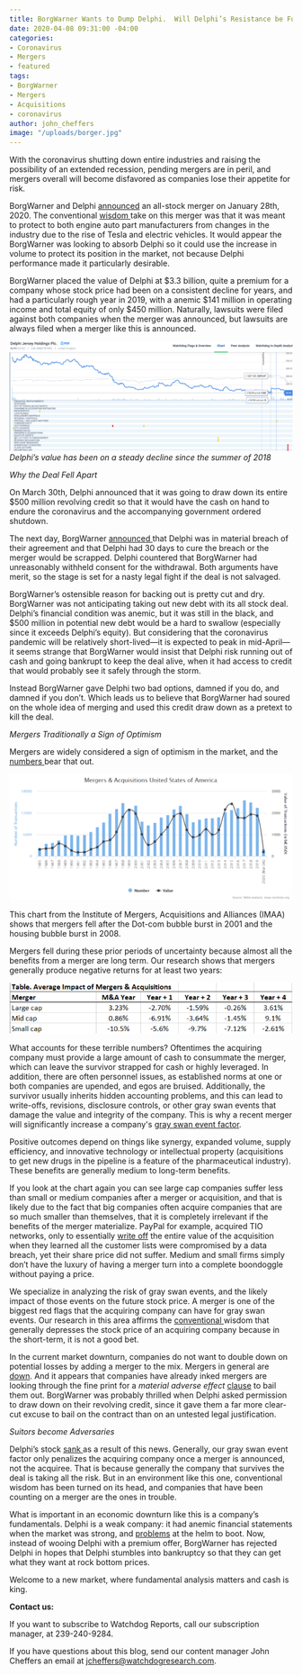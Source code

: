 ```yaml
---
title: BorgWarner Wants to Dump Delphi.  Will Delphi’s Resistance be Futile?
date: 2020-04-08 09:31:00 -04:00
categories:
- Coronavirus
- Mergers
- featured
tags:
- BorgWarner
- Mergers
- Acquisitions
- coronavirus
author: john_cheffers
image: "/uploads/borger.jpg"
---
```


With the coronavirus shutting down entire industries and raising the possibility of an extended recession, pending mergers are in peril, and mergers overall will become disfavored as companies lose their appetite for risk.

BorgWarner and Delphi [announced](https://www.sec.gov/Archives/edgar/data/908255/000120677420000239/bwa3712381-ex992.htm) an all-stock merger on January 28th, 2020.  The conventional [wisdom ](https://www.crainsdetroit.com/automotive/borgwarner-buy-delphi-stave-evs-impact)take on this merger was that it was meant to protect to both engine auto part manufacturers from changes in the industry due to the rise of Tesla and electric vehicles.  It would appear the BorgWarner was looking to absorb Delphi so it could use the increase in volume to protect its position in the market, not because Delphi performance made it particularly desirable. 

BorgWarner placed the value of Delphi at $3.3 billion, quite a premium for a company whose stock price had been on a consistent decline for years, and had a particularly rough year in 2019, with a anemic $141 million in operating income and total equity of only $450 million. Naturally, lawsuits were filed against both companies when the merger was announced, but lawsuits are always filed when a merger like this is announced.

![BorgWarner chart.png](/uploads/BorgWarner%20chart.png) 
*Delphi’s value has been on a steady decline since the summer of 2018*

*Why the Deal Fell Apart*

On March 30th, Delphi announced that it was going to draw down its entire $500 million revolving credit so that it would have the cash on hand to endure the coronavirus and the accompanying government ordered shutdown.

The next day, BorgWarner [announced ](https://www.borgwarner.com/newsroom/press-releases/2020/03/31/borgwarner-issues-statement-regarding-delphi-technologies-revolver-draw-down)that Delphi was in material breach of their agreement and that Delphi had 30 days to cure the breach or the merger would be scrapped.  Delphi countered that BorgWarner had unreasonably withheld consent for the withdrawal.  Both arguments have merit, so the stage is set for a nasty legal fight if the deal is not salvaged.

BorgWarner’s ostensible reason for backing out is pretty cut and dry.  BorgWarner was not anticipating taking out new debt with its all stock deal. Delphi’s financial condition was anemic, but it was still in the black, and $500 million in potential new debt would be a hard to swallow (especially since it exceeds Delphi’s equity).  But considering that the coronavirus pandemic will be relatively short-lived—it is expected to peak in mid-April—it seems strange that BorgWarner would insist that Delphi risk running out of cash and going bankrupt to keep the deal alive, when it had access to credit that would probably see it safely through the storm.

Instead BorgWarner gave Delphi two bad options, damned if you do, and damned if you don’t.  Which leads us to believe that BorgWarner had soured on the whole idea of merging and used this credit draw down as a pretext to kill the deal.

*Mergers Traditionally a Sign of Optimism*

Mergers are widely considered a sign of optimism in the market, and the [numbers ](https://imaa-institute.org/m-and-a-us-united-states/)bear that out.

![BorgWarner m&A chart.png](/uploads/BorgWarner%20m&A%20chart.png)
 
This chart from the Institute of Mergers, Acquisitions and Alliances (IMAA) shows that mergers fell after the Dot-com bubble burst in 2001 and the housing bubble burst in 2008.
 
Mergers fell during these prior periods of uncertainty because almost all the benefits from a merger are long term.  Our research shows that mergers generally produce negative returns for at least two years:

![BorgWarner table-591d34.png](/uploads/BorgWarner%20table-591d34.png)
  
What accounts for these terrible numbers?  Oftentimes the acquiring company must provide a large amount of cash to consummate the merger, which can leave the survivor strapped for cash or highly leveraged.  In addition, there are often personnel issues, as established norms at one or both companies are upended, and egos are bruised.  Additionally, the survivor usually inherits hidden accounting problems, and this can lead to write-offs, revisions, disclosure controls, or other gray swan events that damage the value and integrity of the company.  This is why a recent merger will significantly increase a company's [gray swan event factor](https://www.watchdogresearch.com/#products).

Positive outcomes depend on things like synergy, expanded volume, supply efficiency, and innovative technology or intellectual property (acquisitions to get new drugs in the pipeline is a feature of the pharmaceutical industry).  These benefits are generally medium to long-term benefits.  

If you look at the chart again you can see large cap companies suffer less than small or medium companies after a merger or acquisition, and that is likely due to the fact that big companies often acquire companies that are so much smaller than themselves, that it is completely irrelevant if the benefits of the merger materialize.  PayPal for example, acquired TIO networks, only to essentially [write off](https://blog.watchdogresearch.com/posts/paypal-obscuring-problems-from-new-acquisitions/) the entire value of the acquisition when they learned all the customer lists were compromised by a data breach, yet their share price did not suffer.  Medium and small firms simply don’t have the luxury of having a merger turn into a complete boondoggle without paying a price.

We specialize in analyzing the risk of gray swan events, and the likely impact of those events on the future stock price.  A merger is one of the biggest red flags that the acquiring company can have for gray swan events.  Our research in this area affirms the [conventional ](https://www.investopedia.com/ask/answers/040815/how-does-merger-affect-shareholders.asp)wisdom that generally depresses the stock price of an acquiring company because in the short-term, it is not a good bet.

In the current market downturn, companies do not want to double down on potential losses by adding a merger to the mix.  Mergers in general are [down](https://www.barrons.com/articles/m-a-deals-plunge-amid-the-coronavirus-crisis-51585681640).  And it appears that companies have already inked mergers are looking through the fine print for a *material adverse effect* [clause](https://www.natlawreview.com/article/coronavirus-covid-19-and-material-adverse-effect-clause) to bail them out.  BorgWarner was probably thrilled when Delphi asked permission to draw down on their revolving credit, since it gave them a far more clear-cut excuse to bail on the contract than on an untested legal justification.  

*Suitors become Adversaries*

Delphi’s stock [sank ](https://www.nasdaq.com/articles/acquisition-in-peril%3A-delphi-technologies-shares-fall-on-borgwarner-notice-2020-03-31)as a result of this news.  Generally, our gray swan event factor only penalizes the acquiring company once a merger is announced, not the acquiree.  That is because generally the company that survives the deal is taking all the risk.  But in an environment like this one, conventional wisdom has been turned on its head, and companies that have been counting on a merger are the ones in trouble.

What is important in an economic downturn like this is a company’s fundamentals.  Delphi is a weak company: it had anemic financial statements when the market was strong, and [problems](https://www.autonews.com/article/20181005/OEM10/181009758/delphi-ceo-steps-down-after-10-months-on-the-job) at the helm to boot. Now, instead of wooing Delphi with a premium offer, BorgWarner has rejected Delphi in hopes that Delphi stumbles into bankruptcy so that they can get what they want at rock bottom prices.

Welcome to a new market, where fundamental analysis matters and cash is king.

**Contact us:**

If you want to subscribe to Watchdog Reports, call our subscription manager, at 239-240-9284.

If you have questions about this blog, send our content manager John Cheffers an email at jcheffers@watchdogresearch.com.